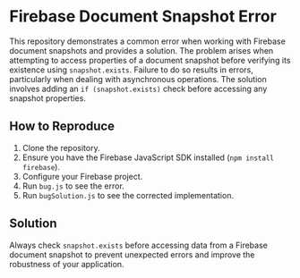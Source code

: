# Firebase Document Snapshot Error
This repository demonstrates a common error when working with Firebase document snapshots and provides a solution.
The problem arises when attempting to access properties of a document snapshot before verifying its existence using `snapshot.exists`.  Failure to do so results in errors, particularly when dealing with asynchronous operations.
The solution involves adding an `if (snapshot.exists)` check before accessing any snapshot properties.

## How to Reproduce
1. Clone the repository.
2. Ensure you have the Firebase JavaScript SDK installed (`npm install firebase`).
3. Configure your Firebase project.
4. Run `bug.js` to see the error.
5. Run `bugSolution.js` to see the corrected implementation.

## Solution
Always check `snapshot.exists` before accessing data from a Firebase document snapshot to prevent unexpected errors and improve the robustness of your application.